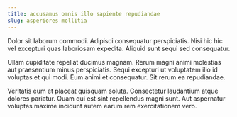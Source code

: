 ```yaml
---
title: accusamus omnis illo sapiente repudiandae
slug: asperiores mollitia
---
```


Dolor sit laborum commodi. Adipisci consequatur perspiciatis. Nisi hic hic vel excepturi quas laboriosam expedita. Aliquid sunt sequi sed consequatur.

Ullam cupiditate repellat ducimus magnam. Rerum magni animi molestias aut praesentium minus perspiciatis. Sequi excepturi ut voluptatem illo id voluptas et qui modi. Eum animi et consequatur. Sit rerum ea repudiandae.

Veritatis eum et placeat quisquam soluta. Consectetur laudantium atque dolores pariatur. Quam qui est sint repellendus magni sunt. Aut aspernatur voluptas maxime incidunt autem earum rem exercitationem vero.
